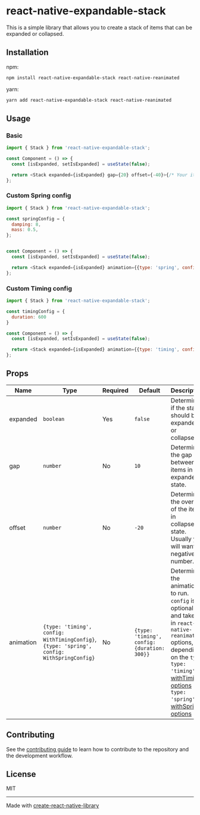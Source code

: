 # react-native-expandable-stack

This is a simple library that allows you to create a stack of items that can be expanded or collapsed.

## Installation
npm:
```sh
npm install react-native-expandable-stack react-native-reanimated
```
yarn:
```sh
yarn add react-native-expandable-stack react-native-reanimated
```

## Usage

### Basic
```js
import { Stack } from 'react-native-expandable-stack';

const Component = () => {
  const [isExpanded, setIsExpanded] = useState(false);

  return <Stack expanded={isExpanded} gap={20} offset={-40}>{/* Your items here */}</Stack>;
};
```

### Custom Spring config

```js
import { Stack } from 'react-native-expandable-stack';

const springConfig = {
  damping: 8,
  mass: 0.5,
};


const Component = () => {
  const [isExpanded, setIsExpanded] = useState(false);

  return <Stack expanded={isExpanded} animation={{type: 'spring', config: springConfig}}>{/* Your items here */}</Stack>;
};
```

### Custom Timing config

```js
import { Stack } from 'react-native-expandable-stack';

const timingConfig = {
  duration: 600
}

const Component = () => {
  const [isExpanded, setIsExpanded] = useState(false);

  return <Stack expanded={isExpanded} animation={{type: 'timing', config: linearConfig}}>{/* Your items here */}</Stack>;
};
```



## Props

| Name      | Type                                                                                       | Required | Default                                     | Description                                                                                                                                                                                                                                                                                               |
| --------- | ------------------------------------------------------------------------------------------ | -------- | ------------------------------------------- | --------------------------------------------------------------------------------------------------------------------------------------------------------------------------------------------------------------------------------------------------------------------------------------------------------- |
| expanded  | `boolean`                                                                                  | Yes      | `false`                                     | Determines if the stack should be expanded or collapsed.                                                                                                                                                                                                                                                  |
| gap       | `number`                                                                                   | No       | `10`                                        | Determines the gap between items in expanded state.                                                                                                                                                                                                                                                       |
| offset    | `number`                                                                                   | No       | `-20`                                       | Determines the overlap of the items in collapsed state. Usually you will want a negative number.                                                                                                                                                                                                                                                |
| animation | `{type: 'timing', config: WithTimingConfig}`,<br />`{type: 'spring', config: WithSpringConfig}` | No       | `{type: 'timing', config: {duration: 300}}` | Determines the animation to run. `config` is optional and takes in `react-native-reanimated` options, depending on the `type`:<br/>`type: 'timing'`: [withTiming options](https://docs.swmansion.com/react-native-reanimated/docs/api/animations/withTiming/#options-object) <br />`type: 'spring'`: [withSpring options](https://docs.swmansion.com/react-native-reanimated/docs/api/animations/withSpring#options-object) |

## Contributing

See the [contributing guide](CONTRIBUTING.md) to learn how to contribute to the repository and the development workflow.

## License

MIT

---

Made with [create-react-native-library](https://github.com/callstack/react-native-builder-bob)

